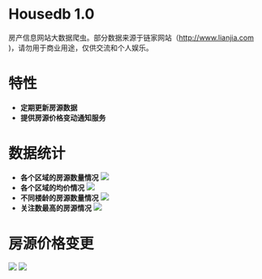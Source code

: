 
Housedb 1.0
===========
房产信息网站大数据爬虫。部分数据来源于链家网站（http://www.lianjia.com )，请勿用于商业用途，仅供交流和个人娱乐。

特性
===
- __定期更新房源数据__　
- __提供房源价格变动通知服务__

数据统计
====
- __各个区域的房源数量情况__
![](https://raw.githubusercontent.com/dee1024/housedb/master/src/main/resources/images/demo3.png)
- __各个区域的均价情况__
![](https://raw.githubusercontent.com/dee1024/housedb/master/src/main/resources/images/demo4.png)
- __不同楼龄的房源数量情况__
![](https://raw.githubusercontent.com/dee1024/housedb/master/src/main/resources/images/demo5.png)
- __关注数最高的房源情况__
![](https://raw.githubusercontent.com/dee1024/housedb/master/src/main/resources/images/demo6.png)

房源价格变更
======
![](https://raw.githubusercontent.com/dee1024/housedb/master/src/main/resources/images/demo.PNG)
![](https://raw.githubusercontent.com/dee1024/housedb/master/src/main/resources/images/demo2.PNG)
